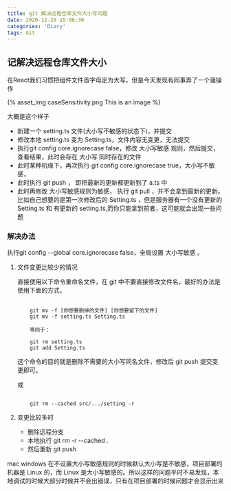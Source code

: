```yaml
---
title: git 解决远程仓库文件大小写问题
date: 2020-12-28 15:06:36
categories: 'Diary'
tags: Git
---
```



## 记解决远程仓库文件大小

在React我们习惯把组件文件首字母定为大写，但是今天发现有同事弄了一个骚操作

{% asset_img caseSensitivity.png This is an image %}

大概是这个样子

- 新建一个 setting.ts 文件(大小写不敏感的状态下)，并提交
- 修改本地 setting.ts 变为 Setting.ts，文件内容无变更，无法提交
- 执行git config core.ignorecase false，修改 大小写敏感 规则，然后提交，查看结果，此时会存在 大小写 同时存在的文件
- 此时某种机缘下，再次执行 git config core.ignorecase true，大小写不敏感，
- 此时执行 git push ， 即把最新的更新都更新到了 a.ts 中
- 此时再修改 大小写敏感规则为敏感， 执行 git pull ，并不会拿到最新的更新。比如自己想要的是第一次修改后的 Setting.ts ，但是服务器有一个没有更新的 Setting.ts 和 有更新的 setting.ts,而你只能拿到前者，这可能就会出现一些问题

### 解决办法

执行git config --global core.ignorecase false，全局设置 大小写敏感 。

1. 文件变更比较少的情况

    直接使用以下命令重命名文件，在 git 中不要直接修改文件名，最好的办法是使用下面的方式，

    ``` Git

        git mv -f [你想要删掉的文件] [你想要留下的文件]
        git mv -f setting.ts Setting.ts

        等同于：

        git rm setting.ts
        git add Setting.ts
    ```

    这个命令的目的就是删除不需要的大小写同名文件，修改后 git push 提交变更即可。

    或

    ``` Git

        git rm --cached src/.../setting -r
    ```

2. 变更比较多时

   - 删除远程分支
   - 本地执行 git rm -r --cached .
   - 然后重新 git push

 mac windows 在不设置大小写敏感规则的时候默认大小写是不敏感，项目部署的机器是 Linux 的，而 Linux 是大小写敏感的。所以这样的问题平时不易发现，本地调试的时候大部分时候并不会出错误，只有在项目部署的时候问题才会显示出来
